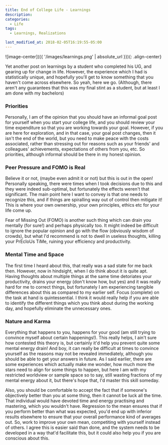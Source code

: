 ```yaml
---
title: End of College Life - Learnings
description: 
categories:
  - Life
tags:
  - Learnings, Realizations

last_modified_at: 2018-02-05T16:19:55-05:00
---
```


![image-center]({{ '/images/learnings.png' | absolute_url }}){: .align-center}

Yet another post on learnings by a student who completed his UG, and gearing up for change in life. However, the experience which I had is statistically unique, and hopefully you'll get to know something that you haven't come across elsewhere. So yeah, here we go. (Although, there aren't any guarantees that this was my final stint as a student, but at least I am done with my bachelors)

### Priorities

Personally, I am of the opinion that you should have an informal goal post for yourself when you start your college life, and you should review your time expenditure so that you are working towards your goal. However, if you are here for exploration, and in that case, your goal post changes, then it isn't the end of the world, but you need to make peace with the costs associated, rather than stressing out for reasons such as your friends' and colleagues' achievements, expectations of others from you, etc. So priorities, although informal should be there in my honest opinion. 

### Peer Pressure and FOMO is Real

Believe it or not, (maybe even admit it or not) but this is out in the open! Personally speaking, there were times when I took decisions due to this and they were indeed sub-optimal, but fortunately the effects weren't that significant. The main point here I want to convey is that one needs to recognize this, and if things are spiralling way out of control then mitigate it! This is where your own ownership, your own principles, ethics etc for your life come up.

Fear of Missing Out (FOMO) is another such thing which can drain you mentally (for sure!) and perhaps physically too. It might indeed be difficult to ignore the popular opinion and go with the flow (obviously wisdom of crowds), but what I'd recommend is not to dwell in useless thoughts, killing your PrEcIoUs TiMe, ruining your efficiency and productivity. 

### Mental Time and Space

The first time I heard about this, that really was a sad state for me back then. However, now in hindsight, when I do think about it is quite apt. Having thoughts about multiple things at the same time detoriates your productivity, drains your energy (don't know how, but yes) and it was really hard for me to correct things, but fortunately I am experiencing tangible differences about this as compared to my earlier self. Focus (complete) on the task at hand is quintessential. I think it would really help if you are able to identify the different things which you think about during the working day, and hopefully eliminate the unnecessary ones. 

### Nature and Karma

Everything that happens to you, happens for your good (am still trying to convince myself about certain happenings!). This really helps, I ain't sure how contested this theory is, but certainly it'd help you prevent quite some mental energy drain! And boy, it can really be difficult at times to convince yourself as the reasons may not be revealed immediately, although you should be able to get your answers in future. As I said earlier, there are some experiences which actually make me wonder, how much more the stars need to align for some things to happen, but here I am with my restricted worldview or sample space so to say, still wasting fractions of my mental energy about it, but there's hope that, I'd master this skill someday.

Also, you should be comfortable to accept the fact that if someone's objectively better than you at some thing, then it cannot be luck all the time. That individual would have devoted time and energy practising and mastering, which you wouldn't have. Regression to the mean ensures that if you perform better than what was expected, you'd end up with inferior results elsewhere to ensure that your overall performance kind of averages out. So, work to improve your own mean, competiting with yourself instead of others. I agree this is easier said than done, and the system needs to be developed in a way that'd facilitate this, but it could also help you if you are conscious about this. 












